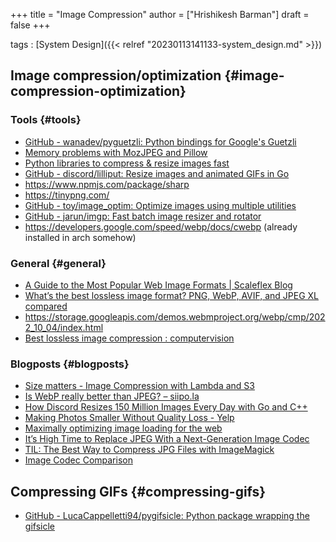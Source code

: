 +++
title = "Image Compression"
author = ["Hrishikesh Barman"]
draft = false
+++

tags
: [System Design]({{< relref "20230113141133-system_design.md" >}})


## Image compression/optimization {#image-compression-optimization}


### Tools {#tools}

-   [GitHub - wanadev/pyguetzli: Python bindings for Google's Guetzli](https://github.com/wanadev/pyguetzli)
-   [Memory problems with MozJPEG and Pillow](https://blog.avirtualhome.com/memory-problems-with-jpg-files-and-pillow/)
-   [Python libraries to compress &amp; resize images fast](https://uploadcare.com/blog/image-optimization-python/)
-   [GitHub - discord/lilliput: Resize images and animated GIFs in Go](https://github.com/discord/lilliput)
-   <https://www.npmjs.com/package/sharp>
-   <https://tinypng.com/>
-   [GitHub - toy/image_optim: Optimize images using multiple utilities](https://github.com/toy/image_optim)
-   [GitHub - jarun/imgp: Fast batch image resizer and rotator](https://github.com/jarun/imgp)
-   <https://developers.google.com/speed/webp/docs/cwebp> (already installed in arch somehow)


### General {#general}

-   [A Guide to the Most Popular Web Image Formats | Scaleflex Blog](https://blog.scaleflex.com/best-web-image-formats/)
-   [What’s the best lossless image format? PNG, WebP, AVIF, and JPEG XL compared](https://siipo.la/blog/whats-the-best-lossless-image-format-comparing-png-webp-avif-and-jpeg-xl)
-   <https://storage.googleapis.com/demos.webmproject.org/webp/cmp/2022_10_04/index.html>
-   [Best lossless image compression : computervision](https://www.reddit.com/r/computervision/comments/zg62fl/best_lossless_image_compression/)


### Blogposts {#blogposts}

-   [Size matters - Image Compression with Lambda and S3](https://dev.to/aarongarvey/size-matters-image-compression-with-lambda-and-s3-40bf)
-   [Is WebP really better than JPEG? – siipo.la](https://siipo.la/blog/is-webp-really-better-than-jpeg)
-   [How Discord Resizes 150 Million Images Every Day with Go and C++](https://discord.com/blog/how-discord-resizes-150-million-images-every-day-with-go-and-c)
-   [Making Photos Smaller Without Quality Loss - Yelp](https://engineeringblog.yelp.com/2017/06/making-photos-smaller.html)
-   [Maximally optimizing image loading for the web](https://www.industrialempathy.com/posts/image-optimizations/)
-   [It’s High Time to Replace JPEG With a Next-Generation Image Codec](https://cloudinary.com/blog/time_for_next_gen_codecs_to_dethrone_jpeg)
-   [TIL: The Best Way to Compress JPG Files with ImageMagick](https://dev.to/feldroy/til-strategies-for-compressing-jpg-files-with-imagemagick-5fn9)
-   [Image Codec Comparison](https://giannirosato.com/blog/post/image-comparison/)


## Compressing GIFs {#compressing-gifs}

-   [GitHub - LucaCappelletti94/pygifsicle: Python package wrapping the gifsicle](https://github.com/LucaCappelletti94/pygifsicle)
